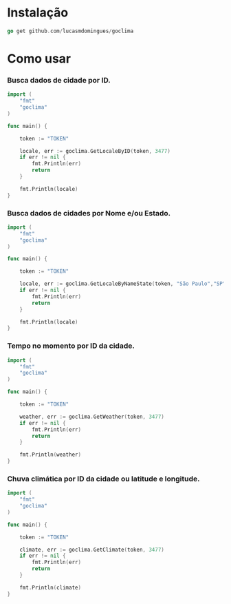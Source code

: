 # Instalação

```go 
go get github.com/lucasmdomingues/goclima
```

# Como usar

### Busca dados de cidade por ID.

```go
import (
	"fmt"
	"goclima"
)

func main() {

	token := "TOKEN"

	locale, err := goclima.GetLocaleByID(token, 3477)
	if err != nil {
		fmt.Println(err)
		return
	}

	fmt.Println(locale)
}
```

### Busca dados de cidades por Nome e/ou Estado.

```go
import (
	"fmt"
	"goclima"
)

func main() {

	token := "TOKEN"

	locale, err := goclima.GetLocaleByNameState(token, "São Paulo","SP")
	if err != nil {
		fmt.Println(err)
		return
	}

	fmt.Println(locale)
}

```

### Tempo no momento por ID da cidade.

```go
import (
	"fmt"
	"goclima"
)

func main() {

	token := "TOKEN"

	weather, err := goclima.GetWeather(token, 3477)
	if err != nil {
		fmt.Println(err)
		return
	}

	fmt.Println(weather)
}
```

### Chuva climática por ID da cidade ou latitude e longitude.

```go
import (
	"fmt"
	"goclima"
)

func main() {

	token := "TOKEN"

	climate, err := goclima.GetClimate(token, 3477)
	if err != nil {
		fmt.Println(err)
		return
	}

	fmt.Println(climate)
}
```

